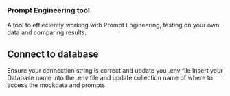 ### Prompt Engineering tool
A tool to effieciently working with Prompt Engineering, testing on your own data and comparing results.


## Connect to database
Ensure your connection string is correct and update you .env file
Insert your Database name into the .env file and update collection name of where to access the mockdata and prompts